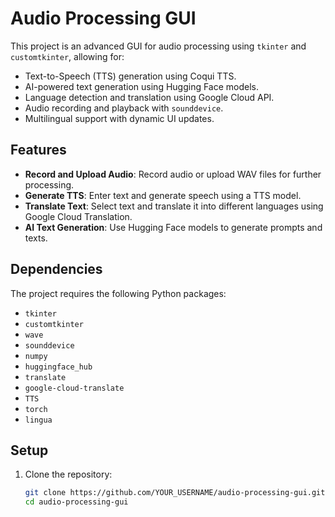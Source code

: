 # Audio Processing GUI

This project is an advanced GUI for audio processing using `tkinter` and `customtkinter`, allowing for:

- Text-to-Speech (TTS) generation using Coqui TTS.
- AI-powered text generation using Hugging Face models.
- Language detection and translation using Google Cloud API.
- Audio recording and playback with `sounddevice`.
- Multilingual support with dynamic UI updates.

## Features

- **Record and Upload Audio**: Record audio or upload WAV files for further processing.
- **Generate TTS**: Enter text and generate speech using a TTS model.
- **Translate Text**: Select text and translate it into different languages using Google Cloud Translation.
- **AI Text Generation**: Use Hugging Face models to generate prompts and texts.

## Dependencies

The project requires the following Python packages:

- `tkinter`
- `customtkinter`
- `wave`
- `sounddevice`
- `numpy`
- `huggingface_hub`
- `translate`
- `google-cloud-translate`
- `TTS`
- `torch`
- `lingua`

## Setup

1. Clone the repository:
   ```bash
   git clone https://github.com/YOUR_USERNAME/audio-processing-gui.git
   cd audio-processing-gui
